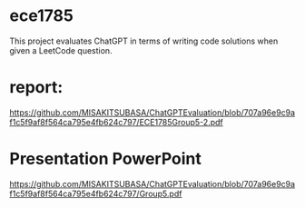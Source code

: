 # ece1785
This project evaluates ChatGPT in terms of writing code solutions when given a LeetCode question.
# report:
https://github.com/MISAKITSUBASA/ChatGPTEvaluation/blob/707a96e9c9af1c5f9af8f564ca795e4fb624c797/ECE1785Group5-2.pdf
# Presentation PowerPoint
https://github.com/MISAKITSUBASA/ChatGPTEvaluation/blob/707a96e9c9af1c5f9af8f564ca795e4fb624c797/Group5.pdf
